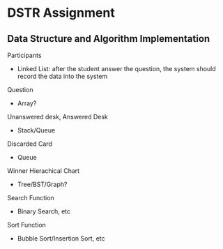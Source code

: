 # DSTR Assignment

## Data Structure and Algorithm Implementation
Participants
- Linked List: after the student answer the question, the system should record the data into the system

Question
- Array?

Unanswered desk, Answered Desk
- Stack/Queue

Discarded Card 
- Queue

Winner Hierachical Chart
- Tree/BST/Graph?

Search Function
- Binary Search, etc

Sort Function
- Bubble Sort/Insertion Sort, etc



